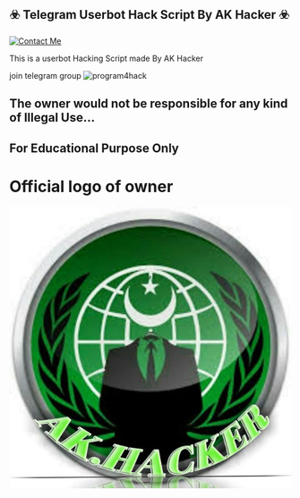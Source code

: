 ## ☣️ Telegram Userbot Hack Script By AK Hacker ☣️

[![Contact Me](https://img.shields.io/badge/Telegram-Contact%20Me-informational)](https://t.me/AKHACKER47)

This is a userbot Hacking Script made By AK Hacker

join telegram group ![program4hack](https://t.me/program4hack)

## The owner would not be responsible for any kind of Illegal Use...

## For Educational Purpose Only

# Official logo of owner

![AKHACKER](mylogo/logo.jpg)


